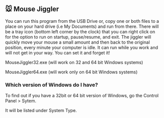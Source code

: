 ## :mouse: Mouse Jiggler

You can run this program  from the USB Drive or, copy one or both files to a place on your hard drive (i.e My Documents) and run from there. There will be a tray icon (bottom  left corner by the clock) that you can right click on for the option to run on startup, pause/resume, and exit. The jiggler will quickly move your mouse a small amount and then back to the original position, every minute your computer is idle. It can run while you work and will not get in your way. You can set it and forget it!

MouseJiggler32.exe (will work on 32 and 64 bit Windows systems)

MouseJiggler64.exe (will work only on 64 bit Windows systems)

### Which version of Windows do I have?
To find out if you have a 32bit or 64 bit version of Windows, go the Control Panel > Sytem.

It will be listed under System Type.


